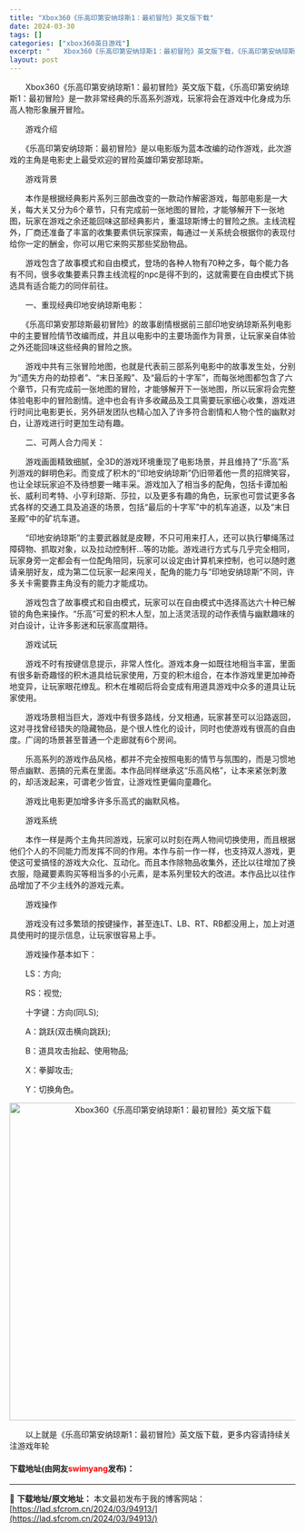 ```yaml
---
title: "Xbox360《乐高印第安纳琼斯1：最初冒险》英文版下载"
date: 2024-03-30
tags: []
categories: ["xbox360英日游戏"]
excerpt: "　　Xbox360《乐高印第安纳琼斯1：最初冒险》英文版下载，《乐高印第安纳琼斯1：最初冒险》是一款非常经典的乐高系列游戏，玩家将会在游戏中化身成为乐高人物形象展开冒险。 　　游戏介绍 　　《乐高印第安纳琼斯：最初冒险》是以电影版为蓝本改编的动作游戏，此次游戏的主角是电影史上最受欢迎的冒险英雄印第安&hellip;"
layout: post
---
```


 <p>　　Xbox360《乐高印第安纳琼斯1：最初冒险》英文版下载，《乐高印第安纳琼斯1：最初冒险》是一款非常经典的乐高系列游戏，玩家将会在游戏中化身成为乐高人物形象展开冒险。</p> <p>　　游戏介绍</p> <p>　　《乐高印第安纳琼斯：最初冒险》是以电影版为蓝本改编的动作游戏，此次游戏的主角是电影史上最受欢迎的冒险英雄印第安那琼斯。</p> <p>　　游戏背景</p> <p>　　本作是根据经典影片系列三部曲改变的一款动作解密游戏，每部电影是一大关，每大关又分为6个章节，只有完成前一张地图的冒险，才能够解开下一张地图，玩家在游戏之余还能回味这部经典影片，重温琼斯博士的冒险之旅。主线流程外，厂商还准备了丰富的收集要素供玩家探索，每通过一关系统会根据你的表现付给你一定的酬金，你可以用它来购买那些奖励物品。</p> <p>　　游戏包含了故事模式和自由模式，登场的各种人物有70种之多，每个能力各有不同，很多收集要素只靠主线流程的npc是得不到的，这就需要在自由模式下挑选具有适合能力的同伴前往。</p> <p>　　一、重现经典印地安纳琼斯电影：</p> <p>　　《乐高印第安那琼斯最初冒险》的故事剧情根据前三部印地安纳琼斯系列电影中的主要冒险情节改编而成，并且以电影中的主要场面作为背景，让玩家亲自体验之外还能回味这些经典的冒险之旅。</p> <p>　　游戏中共有三张冒险地图，也就是代表前三部系列电影中的故事发生处，分别为&ldquo;遗失方舟的劫掠者&rdquo;、&ldquo;末日圣殿&rdquo;、及&ldquo;最后的十字军&rdquo;，而每张地图都包含了六个章节，只有完成前一张地图的冒险，才能够解开下一张地图，所以玩家将会完整体验电影中的冒险剧情。途中也会有许多收藏品及工具需要玩家细心收集，游戏进行时间比电影更长，另外研发团队也精心加入了许多符合剧情和人物个性的幽默对白，让游戏进行时更加生动有趣。</p> <p>　　二、可两人合力闯关：</p> <p>　　游戏画面精致细腻，全3D的游戏环境重现了电影场景，并且维持了&ldquo;乐高&rdquo;系列游戏的鲜明色彩。而变成了积木的&ldquo;印地安纳琼斯&rdquo;仍旧带着他一贯的招牌笑容，也让全球玩家迫不及待想要一睹丰采。游戏加入了相当多的配角，包括卡谭加船长、威利司考特、小亨利琼斯、莎拉，以及更多有趣的角色，玩家也可尝试更多各式各样的交通工具及追逐的场景，包括&ldquo;最后的十字军&rdquo;中的机车追逐，以及&ldquo;末日圣殿&rdquo;中的矿坑车道。</p> <p>　　&ldquo;印地安纳琼斯&rdquo;的主要武器就是皮鞭，不只可用来打人，还可以执行攀绳荡过障碍物、抓取对象，以及拉动控制杆...等的功能。游戏进行方式与几乎完全相同，玩家身旁一定都会有一位配角陪同，玩家可以设定由计算机来控制，也可以随时邀请亲朋好友，成为第二位玩家一起来闯关，配角的能力与&ldquo;印地安纳琼斯&rdquo;不同，许多关卡需要靠主角没有的能力才能成功。</p> <p>　　游戏包含了故事模式和自由模式，玩家可以在自由模式中选择高达六十种已解锁的角色来操作。&ldquo;乐高&rdquo;可爱的积木人型，加上活灵活现的动作表情与幽默趣味的对白设计，让许多影迷和玩家高度期待。</p> <p>　　游戏试玩</p> <p>　　游戏不时有按键信息提示，非常人性化。游戏本身一如既往地相当丰富，里面有很多新奇趣怪的积木道具给玩家使用，万变的积木组合，在本作游戏里更加神奇地变异，让玩家眼花缭乱。积木在堆砌后将会变成有用道具游戏中众多的道具让玩家使用。</p> <p>　　游戏场景相当巨大，游戏中有很多路线，分叉相通，玩家甚至可以沿路返回，这对寻找曾经错失的隐藏物品，是个很人性化的设计，同时也使游戏有很高的自由度。广阔的场景甚至普通一个走廊就有6个房间。</p> <p>　　乐高系列的游戏作品风格，都并不完全按照电影的情节与氛围的，而是习惯地带点幽默、恶搞的元素在里面。本作品同样继承这&ldquo;乐高风格&rdquo;，让本来紧张刺激的，却活泼起来，可谓老少皆宜，让游戏性更偏向童趣化。</p> <p>　　游戏比电影更加增多许多乐高式的幽默风格。</p> <p>　　游戏系统</p> <p>　　本作一样是两个主角共同游戏，玩家可以时刻在两人物间切换使用，而且根据他们个人的不同能力而发挥不同的作用。本作与前一作一样，也支持双人游戏，更使这可爱搞怪的游戏大众化、互动化。而且本作除物品收集外，还比以往增加了换衣服，隐藏要素购买等相当多的小元素，是本系列里较大的改进。本作品比以往作品增加了不少主线外的游戏元素。</p> <p>　　游戏操作</p> <p>　　游戏没有过多繁琐的按键操作，甚至连LT、LB、RT、RB都没用上，加上对道具使用时的提示信息，让玩家很容易上手。</p> <p>　　游戏操作基本如下：</p> <p>　　LS：方向;</p> <p>　　RS：视觉;</p> <p>　　十字键：方向(同LS);</p> <p>　　A：跳跃(双击横向跳跃);</p> <p>　　B：道具攻击抬起、使用物品;</p> <p>　　X：拳脚攻击;</p> <p>　　Y：切换角色。</p> <p align="center"><img align="" border="0" src="https://lad.sfcrom.cn/wp-content/uploads/2024/03/20240330_6607d355adafc.jpg" width="560" alt="Xbox360《乐高印第安纳琼斯1：最初冒险》英文版下载" /></p> <p>　　以上就是《乐高印第安纳琼斯1：最初冒险》英文版下载，更多内容请持续关注游戏年轮</p> <p><h4>下载地址(由网友<font color="red">swimyang</font>发布)：</h4></p> 

---
📖 **下载地址/原文地址：** 本文最初发布于我的博客网站：[https://lad.sfcrom.cn/2024/03/94913/](https://lad.sfcrom.cn/2024/03/94913/)
